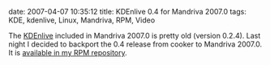 date: 2007-04-07 10:35:12
title: KDEnlive 0.4 for Mandriva 2007.0
tags: KDE, kdenlive, Linux, Mandriva, RPM, Video

The [KDEnlive](http://kdenlive.sourceforge.net) included in Mandriva 2007.0 is pretty old (version 0.2.4). Last night I decided to backport the 0.4 release from cooker to Mandriva 2007.0. It is [available in my RPM repository](http://github.com/kdeldycke/mandriva-specs).
